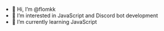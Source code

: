 - 👋 Hi, I’m @flomkk
- 👀 I’m interested in JavaScript and Discord bot development
- 🌱 I’m currently learning JavaScript
